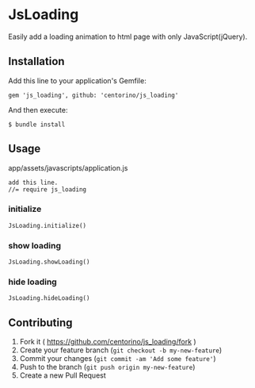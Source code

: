 # JsLoading

Easily add a loading animation to html page with only JavaScript(jQuery).

## Installation

Add this line to your application's Gemfile:

    gem 'js_loading', github: 'centorino/js_loading'

And then execute:

    $ bundle install

## Usage

app/assets/javascripts/application.js
```
add this line.
//= require js_loading
```

### initialize
```
JsLoading.initialize()
```

### show loading
```
JsLoading.showLoading()
```

### hide loading
```
JsLoading.hideLoading()
```

## Contributing

1. Fork it ( https://github.com/centorino/js_loading/fork )
2. Create your feature branch (`git checkout -b my-new-feature`)
3. Commit your changes (`git commit -am 'Add some feature'`)
4. Push to the branch (`git push origin my-new-feature`)
5. Create a new Pull Request
